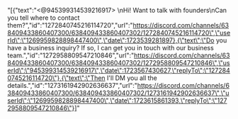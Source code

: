 "[{\"text\":\"<@945399314539216917> \\nHi! Want to talk with founders\\nCan you tell where to contact them?\",\"id\":\"1272840745216114720\",\"url\":\"https://discord.com/channels/638409433860407300/638409433860407302/1272840745216114720\",\"userId\":\"1269959828898447400\",\"date\":1723539281897},{\"text\":\"Do you have a business inquiry? If so, I can get you in touch with our business team.\",\"id\":\"1272958809547210846\",\"url\":\"https://discord.com/channels/638409433860407300/638409433860407302/1272958809547210846\",\"userId\":\"945399314539216917\",\"date\":1723567430627,\"replyTo\":\"1272840745216114720\"},{\"text\":\"Then I'll DM you all the details.\",\"id\":\"1273161942902636637\",\"url\":\"https://discord.com/channels/638409433860407300/638409433860407302/1273161942902636637\",\"userId\":\"1269959828898447400\",\"date\":1723615861393,\"replyTo\":\"1272958809547210846\"}]"
